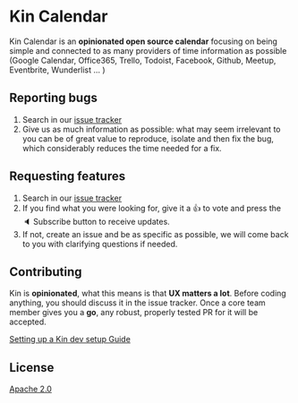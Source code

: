 # Kin Calendar #

Kin Calendar is an **opinionated open source calendar** focusing on being simple and connected to as many providers of time information as possible (Google Calendar, Office365, Trello, Todoist, Facebook, Github, Meetup, Eventbrite, Wunderlist ... )

## Reporting bugs ##

1. Search in our [issue tracker](https://github.com/KinToday/kin-web-client/issues)
2. Give us as much information as possible: what may seem irrelevant to you can be of great value to reproduce, isolate and then fix the bug, which considerably reduces the time needed for a fix.

## Requesting features ##

1. Search in our [issue tracker](https://github.com/KinToday/kin-web-client/issues)
2. If you find what you were looking for, give it a 👍 to vote and press the 🔈 Subscribe button to receive updates.
3. If not, create an issue and be as specific as possible, we will come back to you with clarifying questions if needed.

## Contributing ##

Kin is **opinionated**, what this means is that **UX matters a lot**. Before coding anything, you should discuss it in the issue tracker. Once a core team member gives you a **go**, any robust, properly tested PR for it will be accepted.

[Setting up a Kin dev setup Guide](https://github.com/KinToday/kin-web-client/blob/master/docs/dev_setup.md)

## License ##

[Apache 2.0](LICENSE)

